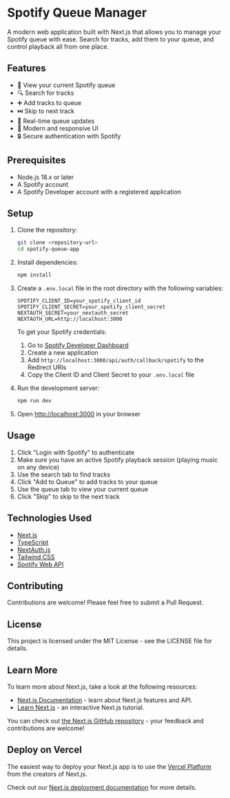 # Spotify Queue Manager

A modern web application built with Next.js that allows you to manage your Spotify queue with ease. Search for tracks, add them to your queue, and control playback all from one place.

## Features

- 🎵 View your current Spotify queue
- 🔍 Search for tracks
- ➕ Add tracks to queue
- ⏭️ Skip to next track
- 🔄 Real-time queue updates
- 🎨 Modern and responsive UI
- 🔒 Secure authentication with Spotify

## Prerequisites

- Node.js 18.x or later
- A Spotify account
- A Spotify Developer account with a registered application

## Setup

1. Clone the repository:
   ```bash
   git clone <repository-url>
   cd spotify-queue-app
   ```

2. Install dependencies:
   ```bash
   npm install
   ```

3. Create a `.env.local` file in the root directory with the following variables:
   ```
   SPOTIFY_CLIENT_ID=your_spotify_client_id
   SPOTIFY_CLIENT_SECRET=your_spotify_client_secret
   NEXTAUTH_SECRET=your_nextauth_secret
   NEXTAUTH_URL=http://localhost:3000
   ```

   To get your Spotify credentials:
   1. Go to [Spotify Developer Dashboard](https://developer.spotify.com/dashboard)
   2. Create a new application
   3. Add `http://localhost:3000/api/auth/callback/spotify` to the Redirect URIs
   4. Copy the Client ID and Client Secret to your `.env.local` file

4. Run the development server:
   ```bash
   npm run dev
   ```

5. Open [http://localhost:3000](http://localhost:3000) in your browser

## Usage

1. Click "Login with Spotify" to authenticate
2. Make sure you have an active Spotify playback session (playing music on any device)
3. Use the search tab to find tracks
4. Click "Add to Queue" to add tracks to your queue
5. Use the queue tab to view your current queue
6. Click "Skip" to skip to the next track

## Technologies Used

- [Next.js](https://nextjs.org/)
- [TypeScript](https://www.typescriptlang.org/)
- [NextAuth.js](https://next-auth.js.org/)
- [Tailwind CSS](https://tailwindcss.com/)
- [Spotify Web API](https://developer.spotify.com/documentation/web-api/)

## Contributing

Contributions are welcome! Please feel free to submit a Pull Request.

## License

This project is licensed under the MIT License - see the LICENSE file for details.

## Learn More

To learn more about Next.js, take a look at the following resources:

- [Next.js Documentation](https://nextjs.org/docs) - learn about Next.js features and API.
- [Learn Next.js](https://nextjs.org/learn) - an interactive Next.js tutorial.

You can check out [the Next.js GitHub repository](https://github.com/vercel/next.js) - your feedback and contributions are welcome!

## Deploy on Vercel

The easiest way to deploy your Next.js app is to use the [Vercel Platform](https://vercel.com/new?utm_medium=default-template&filter=next.js&utm_source=create-next-app&utm_campaign=create-next-app-readme) from the creators of Next.js.

Check out our [Next.js deployment documentation](https://nextjs.org/docs/app/building-your-application/deploying) for more details.

